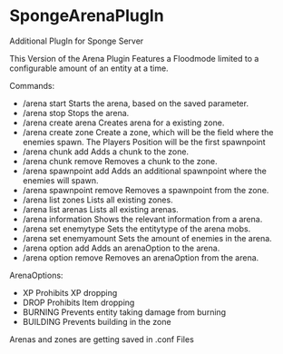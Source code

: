 # SpongeArenaPlugIn
Additional PlugIn for Sponge Server

This Version of the Arena Plugin Features a Floodmode limited to a configurable amount of an entity at a time.

Commands:

* /arena start <arenaName>                           Starts the arena, based on the saved parameter.
* /arena stop <arenaName>                            Stops the arena.
* /arena create arena <arenaName> <zoneName>         Creates arena for a existing zone.
* /arena create zone <zoneName>                      Create a zone, which will be the field where the enemies spawn. The Players
                                                     Position will be the first spawnpoint
* /arena chunk add <zoneName>                        Adds a chunk to the zone.
* /arena chunk remove <zoneName>                     Removes a chunk to the zone.
* /arena spawnpoint add <zoneName>                   Adds an additional spawnpoint where the enemies will spawn.
* /arena spawnpoint remove <zoneName>                Removes a spawnpoint from the zone.
* /arena list zones                                  Lists all existing zones.
* /arena list arenas                                 Lists all existing arenas.
* /arena information <arenaName>                     Shows the relevant information from a arena.
* /arena set enemytype <arenaName> <entitytype>      Sets the entitytype of the arena mobs.
* /arena set enemyamount <arenaName> <enemyamount>   Sets the amount of enemies in the arena.
* /arena option add <arenaName> <arenaOption>        Adds an arenaOption to the arena.
* /arena option remove <arenaName> <arenaOption>     Removes an arenaOption from the arena.
  
ArenaOptions:
* XP            Prohibits XP dropping 
* DROP          Prohibits Item dropping
* BURNING       Prevents entity taking damage from burning
* BUILDING      Prevents building in the zone

Arenas and zones are getting saved in .conf Files
